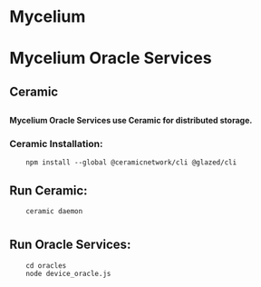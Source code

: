  # Mycelium
 
 # Mycelium Oracle Services
 ##
 ## Ceramic
 ##
 #### Mycelium Oracle Services use Ceramic for distributed storage.
 
 ### Ceramic Installation:
```
    npm install --global @ceramicnetwork/cli @glazed/cli 
```
 ## Run Ceramic:
```
    ceramic daemon
```
#
## Run Oracle Services:
```
    cd oracles
    node device_oracle.js
```

## 